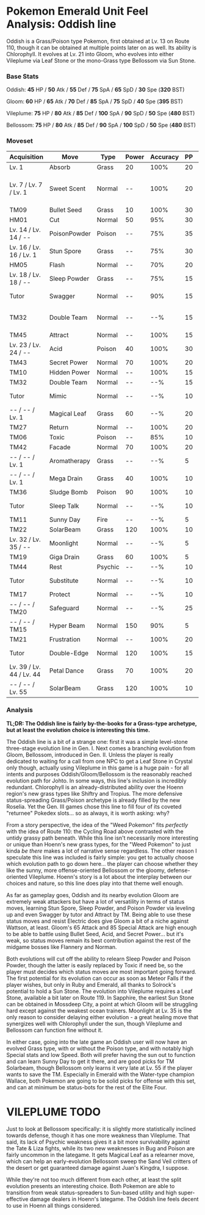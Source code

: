 # Pokemon Emerald Unit Feel Analysis: Oddish line

Oddish is a Grass/Poison type Pokemon, first obtained at Lv. 13 on Route 110, though it can be obtained at multiple points later on as well. Its ability is Chlorophyll. It evolves at Lv. 21 into Gloom, who evolves into either Vileplume via Leaf Stone or the mono-Grass type Bellossom via Sun Stone.

### Base Stats

Oddish: **45** HP / **50** Atk / **55** Def / **75** SpA / **65** SpD / **30** Spe (**320** BST)

Gloom: **60** HP / **65** Atk / **70** Def / **85** SpA / **75** SpD / **40** Spe (**395** BST)

Vileplume: **75** HP / **80** Atk / **85** Def / **100** SpA / **90** SpD / **50** Spe (**480** BST)

Bellossom: **75** HP / **80** Atk / **85** Def / **90** SpA / **100** SpD / **50** Spe (**480** BST)

### Moveset

| Acquisition              | Move         | Type    | Power | Accuracy | PP | Notes                             |
|--------------------------|--------------|---------|-------|----------|----|-----------------------------------|
| Lv. 1                    | Absorb       | Grass   | 20    | 100%     | 20 |                                   |
| Lv. 7 / Lv. 7 / Lv. 1    | Sweet Scent  | Normal  | --    | 100%     | 20 | Oddish, Gloom, **Bellossom** only |
| TM09                     | Bullet Seed  | Grass   | 10    | 100%     | 30 |                                   |
| HM01                     | Cut          | Normal  | 50    | 95%      | 30 |                                   |
| Lv. 14 / Lv. 14 / --     | PoisonPowder | Poison  | --    | 75%      | 35 |                                   |
| Lv. 16 / Lv. 16 / Lv. 1  | Stun Spore   | Grass   | --    | 75%      | 30 |                                   |
| HM05                     | Flash        | Normal  | --    | 70%      | 20 |                                   |
| Lv. 18 / Lv. 18 / --     | Sleep Powder | Grass   | --    | 75%      | 15 |                                   |
| Tutor                    | Swagger      | Normal  | --    | 90%      | 15 | Emerald only                      |
| TM32                     | Double Team  | Normal  | --    | --%      | 15 | Buy at Game Corner                |
| TM45                     | Attract      | Normal  | --    | 100%     | 15 |                                   |
| Lv. 23 / Lv. 24 / --     | Acid         | Poison  | 40    | 100%     | 30 |                                   |
| TM43                     | Secret Power | Normal  | 70    | 100%     | 20 |                                   |
| TM10                     | Hidden Power | Normal  | --    | 100%     | 15 |                                   |
| TM32                     | Double Team  | Normal  | --    | --%      | 15 |                                   |
| Tutor                    | Mimic        | Normal  | --    | --%      | 10 | Emerald only                      |
| -- / -- / Lv. 1          | Magical Leaf | Grass   | 60    | --%      | 20 | **Bellossom** only                |
| TM27                     | Return       | Normal  | --    | 100%     | 20 |                                   |
| TM06                     | Toxic        | Poison  | --    | 85%      | 10 |                                   |
| TM42                     | Facade       | Normal  | 70    | 100%     | 20 |                                   |
| -- / -- / Lv. 1          | Aromatherapy | Grass   | --    | --%      | 5  | **Vileplume** only                |
| -- / -- / Lv. 1          | Mega Drain   | Grass   | 40    | 100%     | 10 | **Vileplume** only                |
| TM36                     | Sludge Bomb  | Poison  | 90    | 100%     | 10 |                                   |
| Tutor                    | Sleep Talk   | Normal  | --    | --%      | 10 | Emerald only                      |
| TM11                     | Sunny Day    | Fire    | --    | --%      | 5  |                                   |
| TM22                     | SolarBeam    | Grass   | 120   | 100%     | 10 |                                   |
| Lv. 32 / Lv. 35 / --     | Moonlight    | Normal  | --    | --%      | 5  |                                   |
| TM19                     | Giga Drain   | Grass   | 60    | 100%     | 5  |                                   |
| TM44                     | Rest         | Psychic | --    | --%      | 10 |                                   |
| Tutor                    | Substitute   | Normal  | --    | --%      | 10 | Emerald only                      |
| TM17                     | Protect      | Normal  | --    | --%      | 10 |                                   |
| -- / -- / TM20           | Safeguard    | Normal  | --    | --%      | 25 | **Bellossom** only                |
| -- / -- / TM15           | Hyper Beam   | Normal  | 150   | 90%      | 5  |                                   |
| TM21                     | Frustration  | Normal  | --    | 100%     | 20 |                                   |
| Tutor                    | Double-Edge  | Normal  | 120   | 100%     | 15 | Emerald only                      |
| Lv. 39 / Lv. 44 / Lv. 44 | Petal Dance  | Grass   | 70    | 100%     | 20 |                                   |
| -- / -- / Lv. 55         | SolarBeam    | Grass   | 120   | 100%     | 10 | **Bellossom** only                |

### Analysis

**TL;DR: The Oddish line is fairly by-the-books for a Grass-type archetype, but at least the evolution choice is interesting this time.**

The Oddish line is a bit of a strange one: first it was a simple level-stone three-stage evolution line in Gen. I. Next comes a branching evolution from Gloom, Bellossom, introduced in Gen. II. Unless the player is really dedicated to waiting for a call from one NPC to get a Leaf Stone in Crystal only though, actually using Vileplume in this game is a huge pain - for all intents and purposes Oddish/Gloom/Bellossom is the reasonably reached evolution path for Johto. In some ways, this line's inclusion is incredibly redundant. Chlorophyll is an already-distributed ability over the Hoenn region's new grass types like Shiftry and Tropius. The more defensive status-spreading Grass/Poison archetype is already filled by the new Roselia. Yet the Gen. III games chose this line to fill four of its coveted "returnee" Pokedex slots... so as always, it is worth asking: why?

From a story perspective, the idea of the "Weed Pokemon" fits _perfectly_ with the idea of Route 110: the Cycling Road above contrasted with the untidy grassy path beneath. While this line isn't necessarily more interesting or unique than Hoenn's new grass types, for the "Weed Pokemon" to just kinda _be there_ makes a lot of narrative sense regardless. The other reason I speculate this line was included is fairly simple: you get to actually choose which evolution path to go down here... the player can choose whether they like the sunny, more offense-oriented Bellossom or the gloomy, defense-oriented Vileplume. Hoenn's story is a lot about the interplay between our choices and nature, so this line does play into that theme well enough.

As far as gameplay goes, Oddish and its nearby evolution Gloom are extremely weak attackers but have a lot of versatility in terms of status moves, learning Stun Spore, Sleep Powder, and Poison Powder via leveling up and even Swagger by tutor and Attract by TM. Being able to use these status moves and resist Electric does give Gloom a bit of a niche against Wattson, at least. Gloom's 65 Attack and 85 Special Attack are high enough to be able to battle using Bullet Seed, Acid, and Secret Power... but it's weak, so status moves remain its best contribution against the rest of the midgame bosses like Flannery and Norman. 

Both evolutions will cut off the ability to relearn Sleep Powder and Poison Powder, though the latter is easily replaced by Toxic if need be, so the player must decides which status moves are most important going forward. The first potential for its evolution can occur as soon as Meteor Falls if the player wishes, but only in Ruby and Emerald, all thanks to Solrock's potential to hold a Sun Stone. The evolution into Vileplume requires a Leaf Stone, available a bit later on Route 119. In Sapphire, the earliest Sun Stone can be obtained in Mossdeep City, a point at which Gloom will be struggling hard except against the weakest ocean trainers. Moonlight at Lv. 35 is the only reason to consider delaying either evolution - a great healing move that synergizes well with Chlorophyll under the sun, though Vileplume and Bellossom can function fine without it. 

In either case, going into the late game an Oddish user will now have an evolved Grass type, with or without the Poison type, and with notably high Special stats and low Speed. Both will prefer having the sun out to function and can learn Sunny Day to get it there, and are good picks for TM Solarbeam, though Bellossom only learns it very late at Lv. 55 if the player wants to save the TM. Especially in Emerald with the Water-type champion Wallace, both Pokemon are going to be solid picks for offense with this set, and can at minimum be status-bots for the rest of the Elite Four.

# VILEPLUME TODO

Just to look at Bellossom specifically: it is slightly more statistically inclined towards defense, though it has one more weakness than Vileplume. That said, its lack of Psychic weakness gives it a bit more survivability against the Tate & Liza fights, while its two new weaknesses in Bug and Poison are fairly uncommon in the lategame. It gets Magical Leaf as a relearner move, which can help an early-evolution Bellossom sweep the Sand Veil critters of the desert or get guaranteed damage against Juan's Kingdra, I suppose.

While they're not too much different from each other, at least the split evolution presents an interesting choice. Both Pokemon are able to transition from weak status-spreaders to Sun-based utility and high super-effective damage dealers in Hoenn's lategame. The Oddish line feels decent to use in Hoenn all things considered.